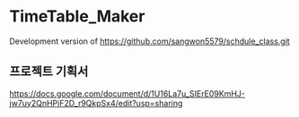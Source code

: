 # TimeTable_Maker
Development version of https://github.com/sangwon5579/schdule_class.git  

## 프로젝트 기획서  
https://docs.google.com/document/d/1U16La7u_SIErE09KmHJ-jw7uy2QnHPjF2D_r9QkpSx4/edit?usp=sharing
